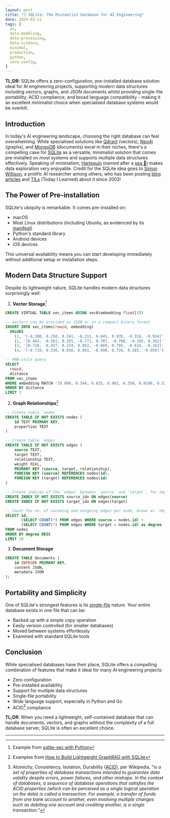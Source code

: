 ```yaml
---
layout: post
title: "🗄️ SQLite: The Minimalist Database for AI Engineering"
date: 2025-02-11
tags: [
  ai,
  data-modeling,
  data-processing,
  data-science,
  minimal,
  production,
  python,
  zero-config,
]
---
```


**TL;DR:** SQLite offers a zero-configuration, pre-installed database solution
ideal for AI engineering projects, supporting modern data structures including
vectors, graphs, and JSON documents whilst providing single-file portability,
ACID compliance, and broad language compatibility - making it an excellent
minimalist choice when specialised database systems would be overkill.

<!--more-->

## Introduction

In today's AI engineering landscape, choosing the right database can feel
overwhelming. While specialised solutions like [Qdrant](https://qdrant.tech/)
(vectors), [Neo4j](https://neo4j.com/) (graphs), and
[MongoDB](https://www.mongodb.com/) (documents) excel in their niches, there's a
compelling case for [SQLite](https://www.sqlite.org/index.html) as a versatile,
minimalist solution that comes pre-installed on most systems and supports
multiple data structures effectively. Speaking of minimalism,
[Harlequin](https://github.com/tconbeer/harlequin) (named after a
[sea 🦆](https://en.wikipedia.org/wiki/Harlequin_duck)) makes data exploration
very enjoyable. Credit for the SQLite idea goes to
[Simon Willison](https://bsky.app/profile/simonwillison.net), a prolific AI
researcher among others, who has been posting
[blog articles](https://simonwillison.net/tags/sqlite/) and
[TILs](https://til.simonwillison.net/sqlite) (Today I Learned) about it since
2003!

## The Power of Pre-installation

SQLite's ubiquity is remarkable. It comes pre-installed on:

- macOS
- Most Linux distributions (including Ubuntu, as evidenced by its
  [manifest](https://releases.ubuntu.com/24.10/ubuntu-24.10-desktop-amd64.manifest))
- Python's standard library
- Android devices
- iOS devices

This universal availability means you can start developing immediately without
additional setup or installation steps.

## Modern Data Structure Support

Despite its lightweight nature, SQLite handles modern data structures
surprisingly well:

1. **Vector Storage**[^1]

```sql
CREATE VIRTUAL TABLE vec_items USING vec0(embedding float[4])
```

```sql
-- vectors can be provided as JSON or in a compact binary format
INSERT INTO vec_items(rowid, embedding)
  VALUES
    (1, '[-0.200, 0.250, 0.341, -0.211, 0.645, 0.935, -0.316, -0.924]'),
    (2, '[0.443, -0.501, 0.355, -0.771, 0.707, -0.708, -0.185, 0.362]'),
    (3, '[0.716, -0.927, 0.134, 0.052, -0.669, 0.793, -0.634, -0.162]'),
    (4, '[-0.710, 0.330, 0.656, 0.041, -0.990, 0.726, 0.385, -0.958]');
```

```sql
-- KNN-style query
SELECT
  rowid,
  distance
FROM vec_items
WHERE embedding MATCH '[0.890, 0.544, 0.825, 0.961, 0.358, 0.0196, 0.521, 0.175]'
ORDER BY distance
LIMIT 3
```

2. **Graph Relationships**[^2]

```sql
-- Create table `nodes`
CREATE TABLE IF NOT EXISTS nodes (
    id TEXT PRIMARY KEY,
    properties TEXT
)
```

```sql
-- Create table `edges`
CREATE TABLE IF NOT EXISTS edges (
    source TEXT,
    target TEXT,
    relationship TEXT,
    weight REAL,
    PRIMARY KEY (source, target, relationship),
    FOREIGN KEY (source) REFERENCES nodes(id),
    FOREIGN KEY (target) REFERENCES nodes(id)
)
```

```sql
-- Create indices of the `edges` between `source` and `target`, for improved performance
CREATE INDEX IF NOT EXISTS source_idx ON edges(source)
CREATE INDEX IF NOT EXISTS target_idx ON edges(target)
```

```sql
-- Count the no. of incoming and outgoing edges per node, known as 'degree centrality'
SELECT id,
       (SELECT COUNT(*) FROM edges WHERE source = nodes.id) +
       (SELECT COUNT(*) FROM edges WHERE target = nodes.id) as degree
FROM nodes
ORDER BY degree DESC
LIMIT 10
```

3. **Document Storage**

```sql
CREATE TABLE documents (
    id INTEGER PRIMARY KEY,
    content JSON,
    metadata JSON
);
```

## Portability and Simplicity

One of SQLite's strongest features is its
[single-file](https://www.sqlite.org/onefile.html) nature. Your entire database
exists in one file that can be:

- Backed up with a simple copy operation
- Easily version controlled (for smaller databases)
- Moved between systems effortlessly
- Examined with standard SQLite tools

## Conclusion

While specialised databases have their place, SQLite offers a compelling
combination of features that make it ideal for many AI engineering projects:

- Zero configuration
- Pre-installed availability
- Support for multiple data structures
- Single-file portability
- Wide language support, especially in Python and Go
- ACID[^3] compliance

**TL;DR**: When you need a lightweight, self-contained database that can handle
documents, vectors, and graphs without the complexity of a full database server,
SQLite is often an excellent choice.

---

[^1]: Example from
    [sqlite-vec with Python](https://alexgarcia.xyz/sqlite-vec/python.html)

[^2]: Examples from
    [How to Build Lightweight GraphRAG with SQLite](https://dev.to/stephenc222/how-to-build-lightweight-graphrag-with-sqlite-53le)

[^3]: Atomicity, Consistency, Isolation, Durability
    ([ACID](https://en.wikipedia.org/wiki/ACID)), per Wikipedia, "_is a set of
    properties of database transactions intended to guarantee data validity
    despite errors, power failures, and other mishaps. In the context of
    databases, a sequence of database operations that satisfies the ACID
    properties (which can be perceived as a single logical operation on the
    data) is called a transaction. For example, a transfer of funds from one
    bank account to another, even involving multiple changes such as debiting
    one account and crediting another, is a single transaction._"
